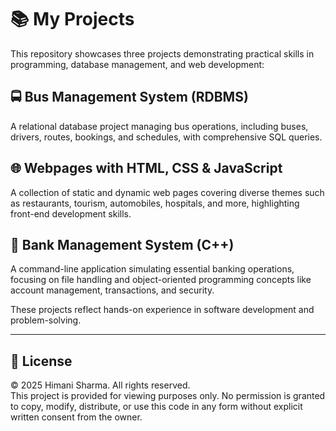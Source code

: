 # 📚 My Projects

This repository showcases three projects demonstrating practical skills in programming, database management, and web development:

## 🚍 Bus Management System (RDBMS)
A relational database project managing bus operations, including buses, drivers, routes, bookings, and schedules, with comprehensive SQL queries.

## 🌐 Webpages with HTML, CSS & JavaScript
A collection of static and dynamic web pages covering diverse themes such as restaurants, tourism, automobiles, hospitals, and more, highlighting front-end development skills.

## 🏦 Bank Management System (C++)
A command-line application simulating essential banking operations, focusing on file handling and object-oriented programming concepts like account management, transactions, and security.

These projects reflect hands-on experience in software development and problem-solving.

---

## 📜 License

© 2025 Himani Sharma. All rights reserved.  
This project is provided for viewing purposes only. No permission is granted to copy, modify, distribute, or use this code in any form without explicit written consent from the owner.
